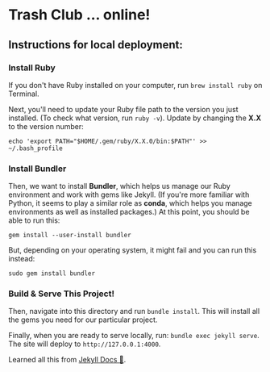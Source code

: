 # Trash Club ... online!

## Instructions for local deployment:

### Install Ruby

If you don't have Ruby installed on your computer, run `brew install ruby` on Terminal. 

Next, you'll need to update your Ruby file path to the version you just installed. (To check what version, run `ruby -v`). Update by changing the **X.X** to the version number: 

`echo 'export PATH="$HOME/.gem/ruby/X.X.0/bin:$PATH"' >> ~/.bash_profile`

### Install Bundler

Then, we want to install **Bundler**, which helps us manage our Ruby environment and work with gems like Jekyll. (If you're more familiar with Python, it seems to play a similar role as **conda**, which helps you manage environments as well as installed packages.) At this point, you should be able to run this: 

`gem install --user-install bundler`

But, depending on your operating system, it might fail and you can run this instead: 

`sudo gem install bundler`

### Build & Serve This Project! 

Then, navigate into this directory and run `bundle install`. This will install all the gems you need for our particular project. 

Finally, when you are ready to serve locally, run: `bundle exec jekyll serve`. The site will deploy to `http://127.0.0.1:4000`. 

Learned all this from [Jekyll Docs 🎉](https://jekyllrb.com/docs/installation/macos/). 